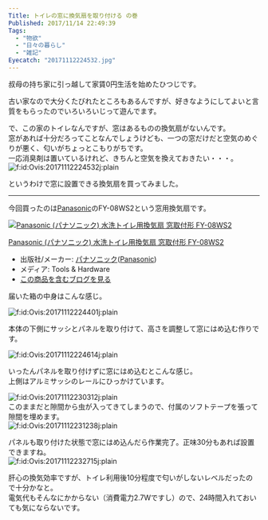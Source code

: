 ```yaml
---
Title: トイレの窓に換気扇を取り付ける の巻
Published: 2017/11/14 22:49:39
Tags:
  - "物欲"
  - "日々の暮らし"
  - "雑記"
Eyecatch: "20171112224532.jpg"
---
```

<p>叔母の持ち家に引っ越して家賃0円生活を始めたひつじです。</p>

<p>古い家なので大分くたびれたところもあるんですが、好きなようにしてよいと言質をもらったのでいろいろいじって遊んでます。</p>

<p>で、この家のトイレなんですが、窓はあるものの換気扇がないんです。<br/>
窓があれば十分だろってことなんでしょうけども、一つの窓だけだと空気のめぐりが悪く、匂いがちょっとこもりがちです。<br/>
一応消臭剤は置いているけれど、きちんと空気を換えておきたい・・・。<br/>
<span itemscope itemtype="http://schema.org/Photograph"><img src="20171112224532.jpg" alt="f:id:Ovis:20171112224532j:plain" title="f:id:Ovis:20171112224532j:plain" class="hatena-fotolife" itemprop="image"></span></p>

<p>というわけで窓に設置できる換気扇を買ってみました。</p>

***

<p>今回買ったのは<a class="keyword" href="http://d.hatena.ne.jp/keyword/Panasonic">Panasonic</a>のFY-08WS2という窓用換気扇です。<br/>
<div class="hatena-asin-detail"><a href="http://www.amazon.co.jp/exec/obidos/ASIN/B00ATZRC02/ovis91-22/"><img src="https://images-fe.ssl-images-amazon.com/images/I/319D8RyjkJL._SL160_.jpg" class="hatena-asin-detail-image" alt="Panasonic (パナソニック) 水洗トイレ用換気扇 窓取付形 FY-08WS2" title="Panasonic (パナソニック) 水洗トイレ用換気扇 窓取付形 FY-08WS2"></a><div class="hatena-asin-detail-info"><p class="hatena-asin-detail-title"><a href="http://www.amazon.co.jp/exec/obidos/ASIN/B00ATZRC02/ovis91-22/">Panasonic (パナソニック) 水洗トイレ用換気扇 窓取付形 FY-08WS2</a></p><ul><li><span class="hatena-asin-detail-label">出版社/メーカー:</span> <a class="keyword" href="http://d.hatena.ne.jp/keyword/%A5%D1%A5%CA%A5%BD%A5%CB%A5%C3%A5%AF">パナソニック</a>(<a class="keyword" href="http://d.hatena.ne.jp/keyword/Panasonic">Panasonic</a>)</li><li><span class="hatena-asin-detail-label">メディア:</span> Tools & Hardware</li><li><a href="http://d.hatena.ne.jp/asin/B00ATZRC02/ovis91-22" target="_blank">この商品を含むブログを見る</a></li></ul></div><div class="hatena-asin-detail-foot"></div></div></p>

<p>届いた箱の中身はこんな感じ。</p>

<p><span itemscope itemtype="http://schema.org/Photograph"><img src="20171112224401.jpg" alt="f:id:Ovis:20171112224401j:plain" title="f:id:Ovis:20171112224401j:plain" class="hatena-fotolife" itemprop="image"></span></p>

<p>本体の下側にサッシとパネルを取り付けて、高さを調整して窓にはめ込む作りです。</p>

<p><span itemscope itemtype="http://schema.org/Photograph"><img src="20171112224614.jpg" alt="f:id:Ovis:20171112224614j:plain" title="f:id:Ovis:20171112224614j:plain" class="hatena-fotolife" itemprop="image"></span></p>

<p>いったんパネルを取り付けずに窓にはめ込むとこんな感じ。<br/>
上側はアルミサッシのレールにひっかけています。</p>

<p><span itemscope itemtype="http://schema.org/Photograph"><img src="20171112230312.jpg" alt="f:id:Ovis:20171112230312j:plain" title="f:id:Ovis:20171112230312j:plain" class="hatena-fotolife" itemprop="image"></span><br/>
このままだと隙間から虫が入ってきてしまうので、付属のソフトテープを張って隙間を埋めます。 <br/>
<span itemscope itemtype="http://schema.org/Photograph"><img src="20171112231238.jpg" alt="f:id:Ovis:20171112231238j:plain" title="f:id:Ovis:20171112231238j:plain" class="hatena-fotolife" itemprop="image"></span></p>

<p>パネルも取り付けた状態で窓にはめ込んだら作業完了。正味30分もあれば設置できますね。<br/>
<span itemscope itemtype="http://schema.org/Photograph"><img src="20171112232715.jpg" alt="f:id:Ovis:20171112232715j:plain" title="f:id:Ovis:20171112232715j:plain" class="hatena-fotolife" itemprop="image"></span></p>

<p>肝心の換気効率ですが、トイレ利用後10分程度で匂いがしないレベルだったので十分かなと。<br/>
電気代もそんなにかからない（消費電力2.7Wですし）ので、24時間入れておいても気にならないです。</p>
